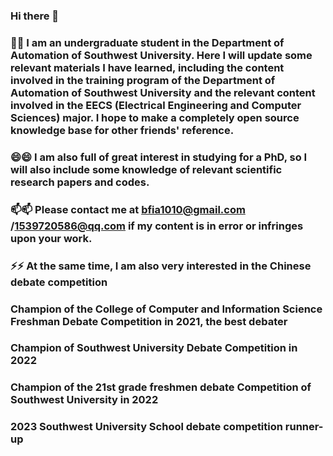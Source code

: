 ### Hi there 👋
### 🌱🌱 I am an undergraduate student in the Department of Automation of Southwest University. Here I will update some relevant materials I have learned, including the content involved in the training program of the Department of Automation of Southwest University and the relevant content involved in the EECS (Electrical Engineering and Computer Sciences) major. I hope to make a completely open source knowledge base for other friends' reference.
### 😄😄 I am also full of great interest in studying for a PhD, so I will also include some knowledge of relevant scientific research papers and codes.
### 📫📫 Please contact me at bfia1010@gmail.com /1539720586@qq.com if my content is in error or infringes upon your work.

### ⚡⚡ At the same time, I am also very interested in the Chinese debate competition

### Champion of the College of Computer and Information Science Freshman Debate Competition in 2021, the best debater
### Champion of Southwest University Debate Competition in 2022
### Champion of the 21st grade freshmen debate Competition of Southwest University in 2022
### 2023 Southwest University School debate competition runner-up
<!--
**BofangJia/BofangJia** is a ✨ _special_ ✨ repository because its `README.md` (this file) appears on your GitHub profile.

Here are some ideas to get you started:

- 🔭 I’m currently working on ...
- 🌱 I’m currently learning ...
- 👯 I’m looking to collaborate on ...
- 🤔 I’m looking for help with ...
- 💬 Ask me about ...
- 📫 How to reach me: ...
- 😄 Pronouns: ...
- ⚡ Fun fact: ...
-->
